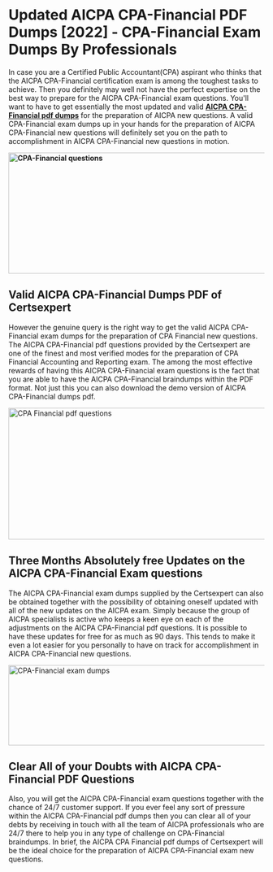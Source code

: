 <h1><strong>Updated AICPA CPA-Financial PDF Dumps [2022] - CPA-Financial Exam Dumps By Professionals&nbsp;</strong></h1>
<p><span style="font-weight: 400;">In case you are a Certified Public Accountant(CPA) aspirant who thinks that the AICPA CPA-Financial certification exam is among the toughest tasks to achieve. Then you definitely may well not have the perfect expertise on the best way to prepare for the AICPA CPA-Financial exam questions. You'll want to have to get essentially the most updated and valid <strong><a href="https://www.certsexpert.com/CPA-Financial-pdf-questions.html">AICPA CPA-Financial pdf dumps</a></strong> for the preparation of AICPA new questions. A valid  CPA-Financial exam dumps up in your hands for the preparation of AICPA CPA-Financial new questions will definitely set you on the path to accomplishment in AICPA CPA-Financial new questions in motion.</span></p>
<p><span style="font-weight: 400;"><strong><img style="display: block; margin-left: auto; margin-right: auto;" src="https://i.ibb.co/QXh983F/73475278-2429792180625311-4586132736837681152-n.jpg" alt="CPA-Financial questions" width="632" height="238" /></strong></span></p>
<h2><strong>Valid AICPA CPA-Financial Dumps PDF of Certsexpert</strong></h2>
<p><span style="font-weight: 400;">However the genuine query is the right way to get the valid AICPA CPA-Financial exam dumps for the preparation of CPA Financial new questions. The AICPA CPA-Financial pdf questions provided by the Certsexpert are one of the finest and most verified modes for the preparation of CPA Financial Accounting and Reporting exam. The among the most effective rewards of having this AICPA CPA-Financial exam questions is the fact that you are able to have the AICPA CPA-Financial braindumps within the PDF format. Not just this you can also download the demo version of AICPA CPA-Financial dumps pdf.</span></p>
<p><span style="font-weight: 400;"><img style="display: block; margin-left: auto; margin-right: auto;" src="https://i.ibb.co/Jd8hN2L/76714008-3182067705200142-8735104740007870464-n.jpg" alt="CPA Financial pdf questions" width="701" height="259" /></span></p>
<h2><strong>Three Months Absolutely free Updates on the AICPA CPA-Financial Exam questions</strong></h2>
<p><span style="font-weight: 400;">The AICPA CPA-Financial exam dumps supplied by the Certsexpert can also be obtained together with the possibility of obtaining oneself updated with all of the new updates on the AICPA exam. Simply because the group of AICPA specialists is active who keeps a keen eye on each of the adjustments on the AICPA CPA-Financial pdf questions. It is possible to have these updates for free for as much as 90 days. This tends to make it even a lot easier for you personally to have on track for accomplishment in AICPA CPA-Financial new questions.</span></p>
<p><span style="font-weight: 400;"><a href="https://www.certsexpert.com/CPA-Financial-pdf-questions.html"><img style="display: block; margin-left: auto; margin-right: auto;" src="https://i.ibb.co/TMnKrkJ/75398236-424489711531572-5064688549987614720-n.jpg" alt="CPA-Financial exam dumps" width="714" height="158" /></a></span></p>
<h2><strong>Clear All of your Doubts with AICPA CPA-Financial PDF Questions</strong></h2>
<p>Also, you will get the AICPA CPA-Financial exam questions together with the chance of 24/7 customer support. If you ever feel any sort of pressure within the AICPA CPA-Financial pdf dumps then you can clear all of your debts by receiving in touch with all the team of AICPA professionals who are 24/7 there to help you in any type of challenge on  CPA-Financial braindumps. In brief, the AICPA CPA Financial pdf dumps of Certsexpert will be the ideal choice for the preparation of AICPA CPA-Financial exam new questions.</p>
